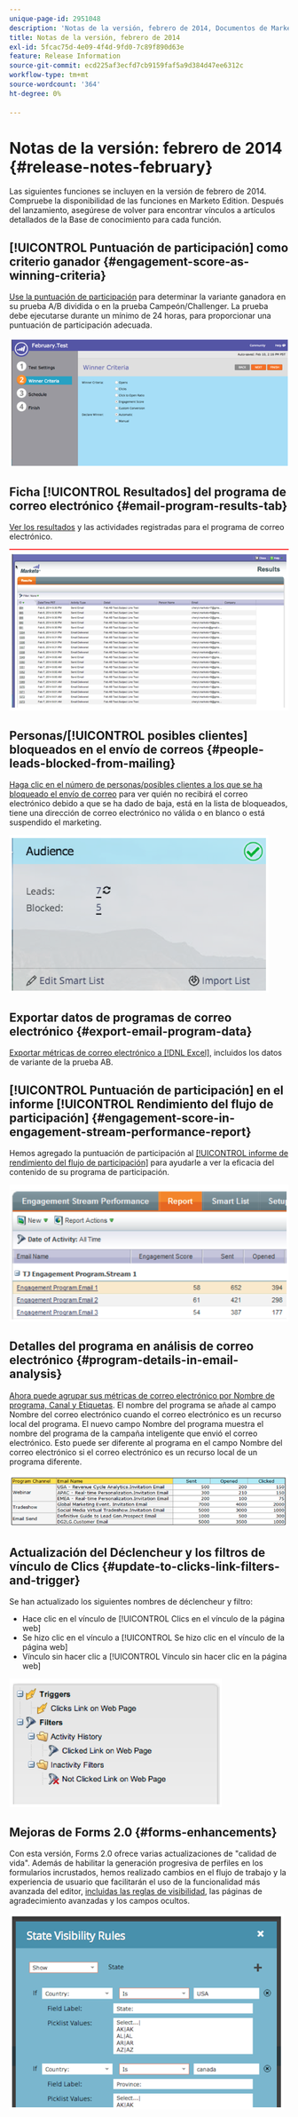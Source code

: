 ```yaml
---
unique-page-id: 2951048
description: 'Notas de la versión, febrero de 2014, Documentos de Marketo: documentación del producto'
title: Notas de la versión, febrero de 2014
exl-id: 5fcac75d-4e09-4f4d-9fd0-7c89f890d63e
feature: Release Information
source-git-commit: ecd225af3ecfd7cb9159faf5a9d384d47ee6312c
workflow-type: tm+mt
source-wordcount: '364'
ht-degree: 0%

---
```


# Notas de la versión: febrero de 2014 {#release-notes-february}

Las siguientes funciones se incluyen en la versión de febrero de 2014. Compruebe la disponibilidad de las funciones en Marketo Edition. Después del lanzamiento, asegúrese de volver para encontrar vínculos a artículos detallados de la Base de conocimiento para cada función.

## [!UICONTROL Puntuación de participación] como criterio ganador {#engagement-score-as-winning-criteria}

[Use la puntuación de participación](/help/marketo/product-docs/email-marketing/email-programs/email-program-actions/email-test-a-b-test/define-the-a-b-test-winner-criteria.md) para determinar la variante ganadora en su prueba A/B dividida o en la prueba Campeón/Challenger. La prueba debe ejecutarse durante un mínimo de 24 horas, para proporcionar una puntuación de participación adecuada.

![](assets/image2014-9-22-10-3a46-3a49.png)

## Ficha [!UICONTROL Resultados] del programa de correo electrónico {#email-program-results-tab}

[Ver los resultados](/help/marketo/product-docs/email-marketing/email-programs/email-program-data/view-email-program-results.md) y las actividades registradas para el programa de correo electrónico.

![](assets/image2014-9-22-10-3a47-3a19.png)

## Personas/[!UICONTROL posibles clientes] bloqueados en el envío de correos {#people-leads-blocked-from-mailing}

[Haga clic en el número de personas/posibles clientes a los que se ha bloqueado el envío de correo](/help/marketo/product-docs/email-marketing/email-programs/managing-people-in-email-programs/define-an-audience-with-a-smart-list.md) para ver quién no recibirá el correo electrónico debido a que se ha dado de baja, está en la lista de bloqueados, tiene una dirección de correo electrónico no válida o en blanco o está suspendido el marketing.

![](assets/image2014-9-22-10-3a47-3a42.png)

## Exportar datos de programas de correo electrónico {#export-email-program-data}

[Exportar métricas de correo electrónico a [!DNL Excel]](/help/marketo/product-docs/email-marketing/email-programs/email-program-data/export-email-program-dashboard-to-excel.md), incluidos los datos de variante de la prueba AB.

## [!UICONTROL Puntuación de participación] en el informe [!UICONTROL Rendimiento del flujo de participación] {#engagement-score-in-engagement-stream-performance-report}

Hemos agregado la puntuación de participación al [[!UICONTROL informe de rendimiento del flujo de participación]](/help/marketo/product-docs/email-marketing/drip-nurturing/reports-and-notifications/engagement-stream-performance-report.md) para ayudarle a ver la eficacia del contenido de su programa de participación.

![](assets/image2014-9-22-10-3a50-3a36.png)

## Detalles del programa en análisis de correo electrónico {#program-details-in-email-analysis}

[Ahora puede agrupar sus métricas de correo electrónico por Nombre de programa, Canal y Etiquetas](/help/marketo/product-docs/reporting/revenue-cycle-analytics/email-analysis/build-an-email-analysis-report-that-shows-program-information.md). El nombre del programa se añade al campo Nombre del correo electrónico cuando el correo electrónico es un recurso local del programa. El nuevo campo Nombre del programa muestra el nombre del programa de la campaña inteligente que envió el correo electrónico. Esto puede ser diferente al programa en el campo Nombre del correo electrónico si el correo electrónico es un recurso local de un programa diferente.

![](assets/image2014-9-22-10-3a50-3a57.png)

## Actualización del Déclencheur y los filtros de vínculo de Clics {#update-to-clicks-link-filters-and-trigger}

Se han actualizado los siguientes nombres de déclencheur y filtro:

* Hace clic en el vínculo de [!UICONTROL Clics en el vínculo de la página web]
* Se hizo clic en el vínculo a [!UICONTROL Se hizo clic en el vínculo de la página web]
* Vínculo sin hacer clic a [!UICONTROL Vínculo sin hacer clic en la página web]

![](assets/image2014-9-22-10-3a51-3a31.png)

## Mejoras de Forms 2.0 {#forms-enhancements}

Con esta versión, Forms 2.0 ofrece varias actualizaciones de &quot;calidad de vida&quot;. Además de habilitar la generación progresiva de perfiles en los formularios incrustados, hemos realizado cambios en el flujo de trabajo y la experiencia de usuario que facilitarán el uso de la funcionalidad más avanzada del editor, [incluidas las reglas de visibilidad](/help/marketo/product-docs/demand-generation/forms/form-fields/dynamically-toggle-visibility-of-a-form-field.md), las páginas de agradecimiento avanzadas y los campos ocultos.

![](assets/image2014-9-22-10-3a51-3a54.png)
